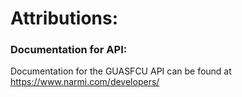 # Attributions:

### Documentation for API:

Documentation for the GUASFCU API can be found at https://www.narmi.com/developers/


